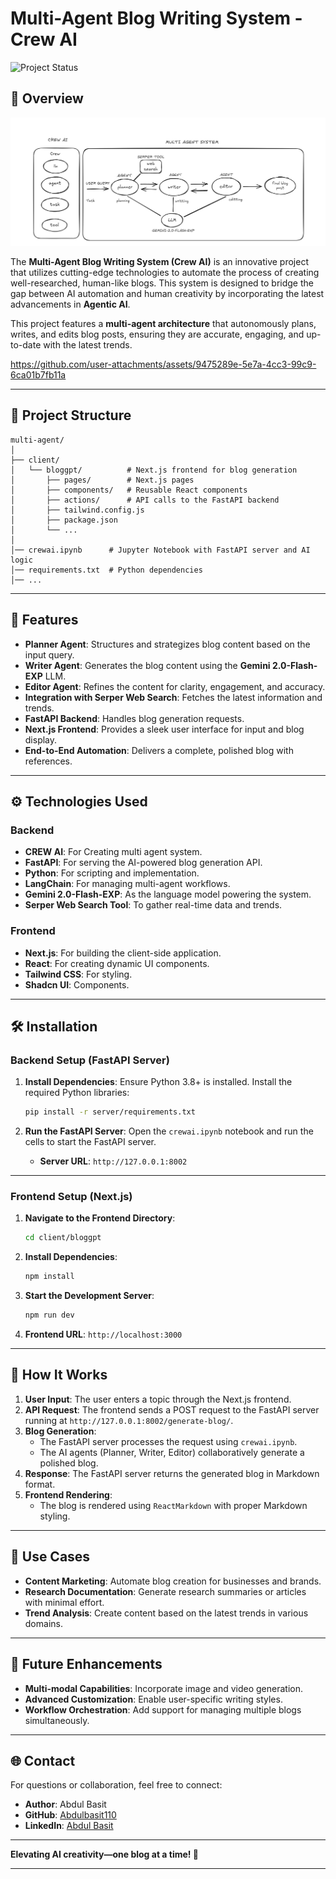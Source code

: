 
# Multi-Agent Blog Writing System - Crew AI

![Project Status](https://img.shields.io/badge/Status-Active-brightgreen)

## 🚀 Overview

![multi agent blog writer.png](<multi agent blog writer.png>)

The **Multi-Agent Blog Writing System (Crew AI)** is an innovative project that utilizes cutting-edge technologies to automate the process of creating well-researched, human-like blogs. This system is designed to bridge the gap between AI automation and human creativity by incorporating the latest advancements in **Agentic AI**.

This project features a **multi-agent architecture** that autonomously plans, writes, and edits blog posts, ensuring they are accurate, engaging, and up-to-date with the latest trends.


https://github.com/user-attachments/assets/9475289e-5e7a-4cc3-99c9-6ca01b7fb11a

---

## 📁 Project Structure

```
multi-agent/
│
├── client/
│   └── bloggpt/          # Next.js frontend for blog generation
│       ├── pages/        # Next.js pages
│       ├── components/   # Reusable React components
│       ├── actions/      # API calls to the FastAPI backend
│       ├── tailwind.config.js
│       ├── package.json
│       └── ...
│
│── crewai.ipynb      # Jupyter Notebook with FastAPI server and AI logic
│── requirements.txt  # Python dependencies
│── ...
```

---

## 🌟 Features

- **Planner Agent**: Structures and strategizes blog content based on the input query.
- **Writer Agent**: Generates the blog content using the **Gemini 2.0-Flash-EXP** LLM.
- **Editor Agent**: Refines the content for clarity, engagement, and accuracy.
- **Integration with Serper Web Search**: Fetches the latest information and trends.
- **FastAPI Backend**: Handles blog generation requests.
- **Next.js Frontend**: Provides a sleek user interface for input and blog display.
- **End-to-End Automation**: Delivers a complete, polished blog with references.

---

## ⚙️ Technologies Used

### Backend
- **CREW AI**: For Creating multi agent system.
- **FastAPI**: For serving the AI-powered blog generation API.
- **Python**: For scripting and implementation.
- **LangChain**: For managing multi-agent workflows.
- **Gemini 2.0-Flash-EXP**: As the language model powering the system.
- **Serper Web Search Tool**: To gather real-time data and trends.

### Frontend
- **Next.js**: For building the client-side application.
- **React**: For creating dynamic UI components.
- **Tailwind CSS**: For styling.
- **Shadcn  UI**: Components.

---

## 🛠 Installation

### Backend Setup (FastAPI Server)
1. **Install Dependencies**:
   Ensure Python 3.8+ is installed. Install the required Python libraries:
   ```bash
   pip install -r server/requirements.txt
   ```

2. **Run the FastAPI Server**:
   Open the `crewai.ipynb` notebook and run the cells to start the FastAPI server.
   - **Server URL**: `http://127.0.0.1:8002`

---

### Frontend Setup (Next.js)
1. **Navigate to the Frontend Directory**:
   ```bash
   cd client/bloggpt
   ```

2. **Install Dependencies**:
   ```bash
   npm install
   ```

3. **Start the Development Server**:
   ```bash
   npm run dev
   ```

4. **Frontend URL**: `http://localhost:3000`

---

## 🧠 How It Works

1. **User Input**: The user enters a topic through the Next.js frontend.
2. **API Request**: The frontend sends a POST request to the FastAPI server running at `http://127.0.0.1:8002/generate-blog/`.
3. **Blog Generation**:
   - The FastAPI server processes the request using `crewai.ipynb`.
   - The AI agents (Planner, Writer, Editor) collaboratively generate a polished blog.
4. **Response**: The FastAPI server returns the generated blog in Markdown format.
5. **Frontend Rendering**:
   - The blog is rendered using `ReactMarkdown` with proper Markdown styling.

---

## 🎯 Use Cases

- **Content Marketing**: Automate blog creation for businesses and brands.
- **Research Documentation**: Generate research summaries or articles with minimal effort.
- **Trend Analysis**: Create content based on the latest trends in various domains.

---

## 📝 Future Enhancements

- **Multi-modal Capabilities**: Incorporate image and video generation.
- **Advanced Customization**: Enable user-specific writing styles.
- **Workflow Orchestration**: Add support for managing multiple blogs simultaneously.

---

## 🌐 Contact

For questions or collaboration, feel free to connect:

- **Author**: Abdul Basit
- **GitHub**: [Abdulbasit110](https://github.com/Abdulbasit110)
- **LinkedIn**: [Abdul Basit](https://www.linkedin.com/in/abdul-basit-231204255/)

---

**Elevating AI creativity—one blog at a time! 🌟**

--- 

